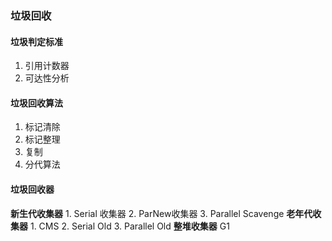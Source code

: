 ### 垃圾回收
#### 垃圾判定标准
1. 引用计数器
2. 可达性分析
#### 垃圾回收算法
1. 标记清除
2. 标记整理
3. 复制
4. 分代算法
#### 垃圾回收器
  **新生代收集器**
    1. Serial 收集器
    2. ParNew收集器
    3. Parallel Scavenge
  **老年代收集器**
    1. CMS
    2. Serial Old
    3. Parallel Old
  **整堆收集器**
    G1    
